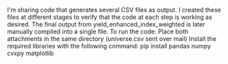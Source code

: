  I'm sharing code that generates several CSV files as output. I created these files at different stages to verify that the code at each step is working as desired.
 The final output from yield_enhanced_index_weighted is later manually compiled into a single file.
 To run the code:
 Place both attachments in the same directory (universe.csv sent over mail)
 Install the required libraries with the following command: pip install pandas numpy cvxpy matplotlib
